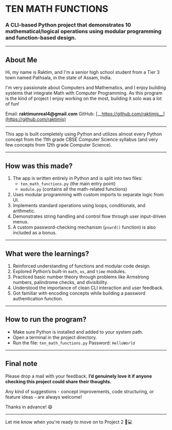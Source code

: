 # TEN MATH FUNCTIONS

### A CLI-based Python project that demonstrates 10 mathematical/logical operations using modular programming and function-based design.

___

## About Me

Hi, my name is Raktim, and I'm a senior high school student from a Tier 3 town named Pathsala, in the state of Assam, India.

I'm very passionate about Computers and Mathematics, and I enjoy building systems that integrate Math with Computer Programming. As this program is the kind of project I enjoy working on the most, building it solo was a lot of fun!

Email: __raktimunreal4@gmail.com__ GitHub: [__https://github.com/raktimjs__](https://github.com/raktimjs)

___

This app is built completely using Python and utilizes almost every Python concept from the 11th grade CBSE Computer Science syllabus (and very few concepts from 12th grade Computer Science).

___

## How was this made?

1. The app is written entirely in Python and is split into two files:  
   - `ten_math_functions.py` (the main entry point)  
   - `module.py` (contains all the math-related functions)
2. Uses modular programming with custom imports to separate logic from UI.
3. Implements standard operations using loops, conditionals, and arithmetic.
4. Demonstrates string handling and control flow through user input-driven menus.
5. A custom password-checking mechanism (`pswrd()` function) is also included as a bonus.

___

## What were the learnings?

1. Reinforced understanding of functions and modular code design.
2. Explored Python’s built-in `math`, `os`, and `time` modules.
3. Practiced basic number theory through problems like Armstrong numbers, palindrome checks, and divisibility.
4. Understood the importance of clean CLI interaction and user feedback.
5. Got familiar with encoding concepts while building a password authentication function.

___

## How to run the program?

- Make sure Python is installed and added to your system path.
- Open a terminal in the project directory.
- Run the file: `ten_math_functions.py`
  Password: ```HelloWorld```

---

## Final note

Please drop a mail with your feedback.
**I’d genuinely love it if anyone checking this project could share their thoughts.**

Any kind of suggestions - concept improvements, code structuring, or feature ideas - are always welcome!

Thanks in advance! 😄

---

Let me know when you're ready to move on to Project 2 🧠💻
